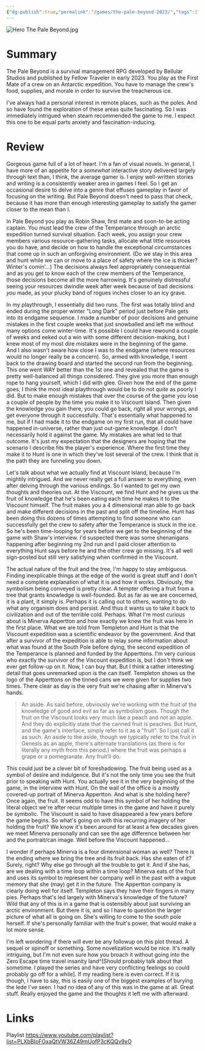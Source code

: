 ```yaml
---
{"dg-publish":true,"permalink":"/games/the-pale-beyond-2023/","tags":["games","LP"],"created":"2024-02-14","updated":"2025-06-03"}
---
```



![Hero The Pale Beyond.jpg](/img/user/_sys/Attachments/Hero%20The%20Pale%20Beyond.jpg)

# Summary

The Pale Beyond is a survival management RPG developed by Bellular Studios and published by Fellow Traveler in early 2023. You play as the First Mate of a crew on an Antarctic expedition. You have to manage the crew's food, supplies, and morale in order to survive the treacherous ice.

I've always had a personal interest in remote places, such as the poles. And so have found the exploration of these areas quite fascinating. So I was immediately intrigued when steam recommended the game to me. I expect this one to be equal parts anxiety and fascination-inducing.

# Review

Gorgeous game full of a lot of heart. I'm a fan of visual novels. In general, I have more of an appetite for a *somewhat* interactive story delivered largely through text than, I think, the average gamer is. I enjoy well-written stories and writing is a consistently weaker area in games I feel. So I get an occasional desire to delve into a genre that effuses gameplay in favor of focusing on the writing. But Pale Beyond doesn't need to pass that check, because it has more than enough interesting gameplay to satisfy the gamer closer to the mean than I.

In Pale Beyond you play as Robin Shaw, first mate and soon-to-be acting captain. You must lead the crew of the Temperance through an arctic expedition turned survival situation. Each week, you assign your crew members various resource-gathering tasks, allocate what little resources you do have, and decide on how to handle the exceptional circumstances that come up in such an unforgiving environment. (Do we stay in this area and hunt while we can or move to a place of safety where the ice is thicker? Winter's comin'...) The decisions always feel appropriately consequential and as you get to know each of the crew members of the Temperance, those decisions become all the more harrowing. It's genuinely distressful seeing your resources dwindle week after week because of bad decisions *you* made, as your plucky band of rogues inches closer to an icy grave.

In my playthrough, I essentially did two runs. The first was totally blind and ended during the proper winter "Long Dark" period just before Pale gets into its endgame sequence. I made a number of poor decisions and genuine mistakes in the first couple weeks that just snowballed and left me without many options come winter-time. It's possible I could have rewound a couple of weeks and eeked out a win with some different decision-making, but I knew most of my most dire mistakes were in the beginning of the game. And I also wasn't aware how close I was to the endgame (where resources would no longer really be a concern). So, armed with knowledge, I went back to the drawing board and started the second run from the beginning. This one went WAY better than the 1st one and revealed that the game is pretty well-balanced all things considered. They give you more than enough rope to hang yourself, which I did with glee. Given how the end of the game goes, I think the most ideal playthrough would be to do not *quite* as poorly I did. But to make enough mistakes that over the course of the game you lose a couple of people by the time you make it to Viscount Island. Then given the knowledge you gain there, you could go back, right all your wrongs, and get everyone through it successfully. That's essentially what happened to me, but if I had made it to the endgame on my first run, that all could have happened in-universe, rather than just out-game knowledge. I don't necessarily hold it against the game. My mistakes are what led to that outcome. It's just my expectation that the designers are hoping that the scenario I describe fits the player's experience. Where the first time they make it to Hunt is one in which they've lost several of the crew. I think that is the path they are funneling you down.

Let's talk about what we actually find at Viscount Island, because I'm mightily intrigued. And we never really get a full answer to everything, even after delving through the various endings. So I wanted to get my own thoughts and theories out. At the Viscount, we find Hunt and he gives us the fruit of knowledge that he's been eating each time he makes it to the Viscount himself. The fruit makes you a 4 dimensional man able to go back and make different decisions in the past and split off the timeline. Hunt has been doing this dozens of times attempting to find someone who can successfully get the crew to safety after the Temperance is stuck in the ice. So he's been time-looping for years before we get to the beginning of the game with Shaw's interview. I'd suspected there was some shenanigans happening after beginning my 2nd run and I paid closer attention to everything Hunt says before he and the other crew go missing. It's all well sign-posted but still very satisfying when confirmed in the Viscount.

The actual nature of the fruit and the tree, I'm happy to stay ambiguous. Finding inexplicable things at the edge of the world is great stuff and I don't need a complete explanation of what it is and how it works. Obviously, the symbolism being conveyed is pretty clear. A tempter offering a fruit from a tree that grants knowledge is well-founded. But as far as we are concerned, it is a plant, it simply is. Perhaps it is calling out to others, wanting to do what any organism does and persist. And thus it wants us to take it back to civilization and out of the terrible cold. Perhaps. What I'm most curious about is Minerva Appertton and how exactly we knew the fruit was here in the first place. What we are told from Templeton and Hunt is that the Viscount expedition was a scientific endeavor by the government. And that after a survivor of the expedition is able to relay some information about what was found at the South Pole before dying, the second expedition of the Temperance is planned and funded by the Apperttons. I'm very curious who exactly the survivor of the Viscount expedition is, but I don't think we ever get follow-up on it. Now, I can buy that. But I think a rather interesting detail that goes unremarked upon is the can itself. Templeton shows us the logo of the Apperttons on the tinned cans we were given for supplies two times. There clear as day is the very fruit we're chasing after in Minerva's hands.

> An aside. As said before, obviously we're working with the fruit of the knowledge of good and evil as far as symbolism goes. Though the fruit on the Viscount looks very much like a peach and not an apple. And they do explicitly state that the canned fruit is peaches. But Hunt, and the game's interface, simply refer to it as a "fruit". So I just call it as such. An aside to the aside, though we typically refer to the fruit in Genesis as an apple, there's alternate translations (as there is for literally any myth from this period.) where the fruit was perhaps a grape or a pomegranate. Any fruit'll do.

This could just be a clever bit of foreshadowing. The fruit being used as a symbol of desire and indulgence. But it's not the only time you see the fruit prior to speaking with Hunt. You actually see it in the very beginning of the game, in the interview with Hunt. On the wall of the office is a mostly covered-up portrait of Minerva Appertton. And what is she holding here? Once again, the fruit. It seems odd to have this symbol of her holding the literal object we're after recur multiple times in the game and have it purely be symbolic. The Viscount is said to have disappeared a few years before the game begins. So what's going on with this recurring imagery of her holding the fruit? We know it's been around for at least a few decades given we meet Minerva personally and can see the age difference between her and the portrait/can image. Well before the Viscount happened...

I wonder if perhaps Minerva is a four dimensional woman as well? There is the ending where we bring the tree and its fruit back. Has she eaten of it? Surely, right? Why else go through all the trouble to get it. And if she has, are we dealing with a time loop within a time loop? Minerva eats of the fruit and uses its symbol to represent her company well in the past with a vague memory that she (may) get it in the future. The Appertton company is clearly doing well for itself. Templeton says they have their fingers in many pies. Perhaps that's led largely with Minerva's knowledge of the future? Wild that any of this is in a game that is ostensibly about just surviving an arctic environment. But there it is, and so I have to question the larger picture of what all is going on. She's willing to come to the south pole herself. If she's personally familiar with the fruit's power, that would make a lot more sense.

I'm left wondering if there will ever be any followup on this plot thread. A sequel or spinoff or something. Some novelization would be nice. It's really intriguing, but I'm not even sure how you broach it without going into the Zero Escape time travel insanity land^[Should probably talk about that sometime. I played the series and have very conflicting feelings so could probably go off for a while]. If my reading here is even correct. If it is though, I have to say, this is easily one of the biggest examples of burying the lede I've seen. I had no idea of any of this was in the game at all. Great stuff. Really enjoyed the game and the thoughts it left me with afterward.

# Links

Playlist https://www.youtube.com/playlist?list=PLXbBIoFOxaQtVW36Z49mUofP3cKQQv9xO
